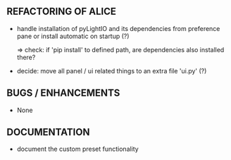## REFACTORING OF ALICE

- handle installation of pyLightIO and its dependencies from preference pane or
  install automatic on startup (?)

  => check: if 'pip install' to defined path, are dependencies also installed there?

- decide: move all panel / ui related things to an extra file 'ui.py' (?)

## BUGS / ENHANCEMENTS

- None

## DOCUMENTATION

- document the custom preset functionality

